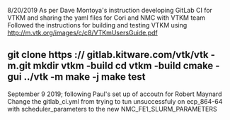 8/20/2019
As per Dave Montoya's instruction developing GitLab CI for VTKM and sharing the yaml files for Cori and NMC with VTKM team
Followed the instructions for building and testing VTKM using
http://m.vtk.org/images/c/c8/VTKmUsersGuide.pdf

git  clone  https :// gitlab.kitware.com/vtk/vtk -m.git
mkdir  vtkm -build
cd vtkm -build
cmake -gui  ../vtk -m
make -j
make  test
----------------------------------------------------------
September 9 2019; following Paul's set up of accoutn for Robert Maynard
Change the gitlab_ci.yml from trying to tun unsuccessfuly on ecp_864-64 with scheduler_parameters to the new NMC_FE1_SLURM_PARAMETERS
